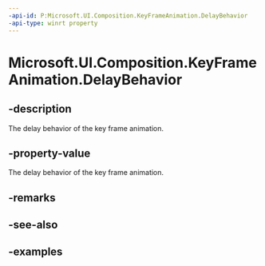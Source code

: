 ```yaml
---
-api-id: P:Microsoft.UI.Composition.KeyFrameAnimation.DelayBehavior
-api-type: winrt property
---
```


<!-- Property syntax.
public AnimationDelayBehavior DelayBehavior { get;  set; }
-->

# Microsoft.UI.Composition.KeyFrameAnimation.DelayBehavior

## -description
The delay behavior of the key frame animation.

## -property-value
The delay behavior of the key frame animation.

## -remarks

## -see-also

## -examples


